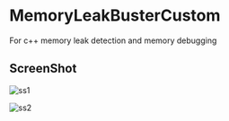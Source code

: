 # MemoryLeakBusterCustom
For c++ memory leak detection and memory debugging
 
## ScreenShot

![ss1](https://github.com/TK-Aria/memleak-inspection/ScreenShot/ss1.png)  

![ss2](https://github.com/TK-Aria/memleak-inspection/ScreenShot/ss2.png?)  

